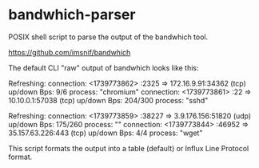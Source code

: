 # bandwhich-parser
POSIX shell script to parse the output of the bandwhich tool.

https://github.com/imsnif/bandwhich

The default CLI "raw" output of bandwhich looks like this:

Refreshing:
connection: <1739773862> <eth0>:2325 => 172.16.9.91:34362 (tcp) up/down Bps: 9/6 process: "chromium"
connection: <1739773861> <wg0>:22 => 10.10.0.1:57038 (tcp) up/down Bps: 204/300 process: "sshd"

Refreshing:
connection: <1739773859> <eth0>:38227 => 3.9.176.156:51820 (udp) up/down Bps: 175/260 process: "<UNKNOWN>"
connection: <1739773844> <eth0>:46952 => 35.157.63.226:443 (tcp) up/down Bps: 4/4 process: "wget"

This script formats the output into a table (default) or Influx Line Protocol format.
